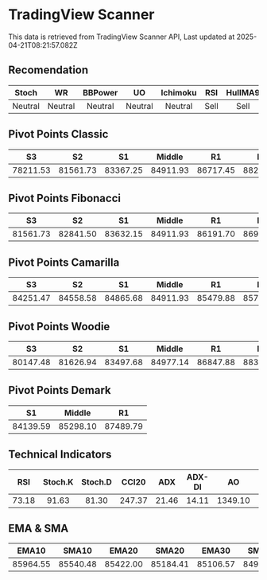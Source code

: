 # TradingView Scanner
This data is retrieved from TradingView Scanner API, Last updated at 2025-04-21T08:21:57.082Z

## Recomendation
| Stoch | WR | BBPower | UO | Ichimoku | RSI | HullMA9 |
| :---: | :---: | :---: | :---: | :---: | :---: | :---: |
| Neutral | Neutral | Neutral | Neutral | Neutral | Sell | Sell |

## Pivot Points Classic
| S3 | S2 | S1 | Middle | R1 | R2 | R3 |
| :---: | :---: | :---: | :---: | :---: | :---: | :---: |
| 78211.53 | 81561.73 | 83367.25 | 84911.93 | 86717.45 | 88262.13 | 91612.33 |

## Pivot Points Fibonacci
| S3 | S2 | S1 | Middle | R1 | R2 | R3 |
| :---: | :---: | :---: | :---: | :---: | :---: | :---: |
| 81561.73 | 82841.50 | 83632.15 | 84911.93 | 86191.70 | 86982.35 | 88262.13 |

## Pivot Points Camarilla
| S3 | S2 | S1 | Middle | R1 | R2 | R3 |
| :---: | :---: | :---: | :---: | :---: | :---: | :---: |
| 84251.47 | 84558.58 | 84865.68 | 84911.93 | 85479.88 | 85786.98 | 86094.09 |

## Pivot Points Woodie
| S3 | S2 | S1 | Middle | R1 | R2 | R3 |
| :---: | :---: | :---: | :---: | :---: | :---: | :---: |
| 80147.48 | 81626.94 | 83497.68 | 84977.14 | 86847.88 | 88327.34 | 90198.08 |

## Pivot Points Demark
| S1 | Middle | R1 |
| :---: | :---: | :---: |
| 84139.59 | 85298.10 | 87489.79 |

## Technical Indicators
| RSI | Stoch.K | Stoch.D | CCI20 | ADX | ADX-DI | AO | Mom | MACD | MACD | W.R | HullMA9 |
| :---: | :---: | :---: | :---: | :---: | :---: | :---: | :---: | :---: | :---: | :---: | :---: |
| 73.18 | 91.63 | 81.30 | 247.37 | 21.46 | 14.11 | 1349.10 | 2410.71 | 585.56 | 315.31 | -5.97 | 87696.50 |

## EMA & SMA
| EMA10 | SMA10 | EMA20 | SMA20 | EMA30 | SMA30 | EMA50 | SMA50 | EMA100 | SMA100 | EMA200 | SMA200 |
| :---: | :---: | :---: | :---: | :---: | :---: | :---: | :---: | :---: | :---: | :---: | :---: |
| 85964.55 | 85540.48 | 85422.00 | 85184.41 | 85106.57 | 84976.07 | 84594.82 | 84752.28 | 83952.96 | 82846.29 | 84287.56 | 83797.10 |